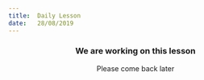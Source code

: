 ```yaml
---
title:  Daily Lesson
date:   28/08/2019
---
```


### <center>We are working on this lesson</center>
<center>Please come back later</center>